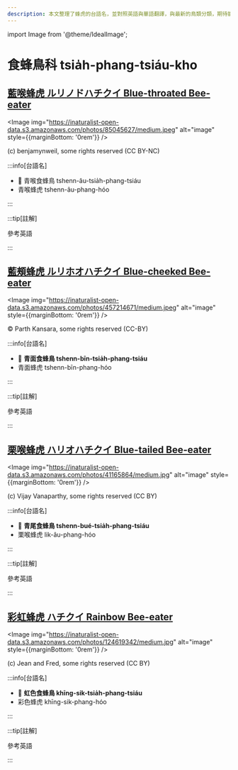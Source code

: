 ```yaml
---
description: 本文整理了蜂虎的台語名，並對照英語與華語翻譯，與最新的鳥類分類，期待能夠供未來的台語鳥類圖鑑當作參考
---
```


import Image from '@theme/IdealImage';

# 食蜂鳥科 tsia̍h-phang-tsiáu-kho

## [藍喉蜂虎 ルリノドハチクイ Blue-throated Bee-eater](https://ebird.org/species/btbeat2)

<Image img="https://inaturalist-open-data.s3.amazonaws.com/photos/85045627/medium.jpeg" alt="image" style={{marginBottom: '0rem'}} />

<div className="image-caption">
(c) benjamynweil, some rights reserved (CC BY-NC)
</div>

:::info[台語名]

- 🎯 青喉食蜂鳥 tshenn-âu-tsia̍h-phang-tsiáu
- 青喉蜂虎 tshenn-âu-phang-hóo

:::

:::tip[註解]

參考英語

:::

## [藍頰蜂虎 ルリホオハチクイ Blue-cheeked Bee-eater](https://ebird.org/species/bcbeat1)

<Image img="https://inaturalist-open-data.s3.amazonaws.com/photos/457214671/medium.jpeg" alt="image" style={{marginBottom: '0rem'}} />

<div className="image-caption">
© Parth Kansara, some rights reserved (CC-BY)
</div>

:::info[台語名]

- 🎯 **青面食蜂鳥 tshenn-bīn-tsia̍h-phang-tsiáu**
- 青面蜂虎 tshenn-bīn-phang-hóo

:::

:::tip[註解]

參考英語

:::

## [栗喉蜂虎 ハリオハチクイ Blue-tailed Bee-eater](https://ebird.org/species/btbeat1)

<Image img="https://inaturalist-open-data.s3.amazonaws.com/photos/41165864/medium.jpg" alt="image" style={{marginBottom: '0rem'}} />

<div className="image-caption">
(c) Vijay Vanaparthy, some rights reserved (CC BY)
</div>

:::info[台語名]

- 🎯 **青尾食蜂鳥 tshenn-bué-tsia̍h-phang-tsiáu**
- 栗喉蜂虎 lik-âu-phang-hóo

:::

:::tip[註解]

參考英語

:::

## [彩虹蜂虎 ハチクイ Rainbow Bee-eater](https://ebird.org/species/rabeat1)

<Image img="https://inaturalist-open-data.s3.amazonaws.com/photos/124619342/medium.jpg" alt="image" style={{marginBottom: '0rem'}} />

<div className="image-caption">
(c) Jean and Fred, some rights reserved (CC BY)
</div>

:::info[台語名]

- 🎯 **虹色食蜂鳥 khīng-sik-tsia̍h-phang-tsiáu**
- 彩色蜂虎 khīng-sik-phang-hóo

:::

:::tip[註解]

參考英語

:::
